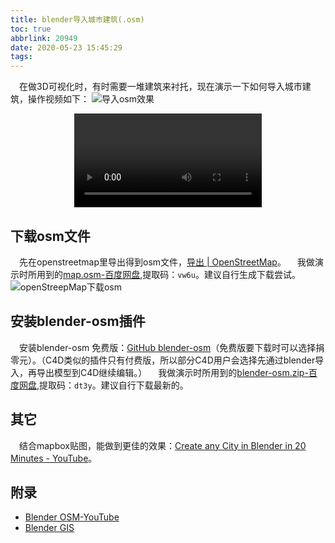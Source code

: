 ```yaml
---
title: blender导入城市建筑(.osm)
toc: true
abbrlink: 20949
date: 2020-05-23 15:45:29
tags:
---
```


&emsp;在做3D可视化时，有时需要一堆建筑来衬托，现在演示一下如何导入城市建筑，操作视频如下：
![导入osm效果](/blog_images/3d/导入osm效果.png)

<video class="lazy" controls data-src="https://test-1251805228.file.myqcloud.com/3D/blender%E5%AF%BC%E5%85%A5osm%E6%96%87%E4%BB%B6.mp4" controls="controls" style="max-width: 100%; display: block; margin-left: auto; margin-right: auto;">
your browser does not support the video tag
</video>

## 下载osm文件
&emsp;先在openstreetmap里导出得到osm文件，[导出 \| OpenStreetMap](https://www.openstreetmap.org/export#map=15/23.1181/113.3204)。
&emsp;我做演示时所用到的[map.osm-百度网盘](https://pan.baidu.com/s/14PIDrDT08FKDLHxhn1nKfg ),提取码：`vw6u`。建议自行生成下载尝试。
![openStreepMap下载osm](/blog_images/3d/openStreepMap下载osm.png)

## 安装blender-osm插件
&emsp;安装blender-osm 免费版：[GitHub blender-osm](https://github.com/vvoovv/blender-osm)（免费版要下载时可以选择捐零元）。（C4D类似的插件只有付费版，所以部分C4D用户会选择先通过blender导入，再导出模型到C4D继续编辑。）
&emsp;我做演示时所用到的[blender-osm.zip-百度网盘](https://pan.baidu.com/s/1PbHhDZJw1fd68YX36lCN-Q),提取码：`dt3y`。建议自行下载最新的。

## 其它
&emsp;结合mapbox贴图，能做到更佳的效果：[Create any City in Blender in 20 Minutes - YouTube](https://www.youtube.com/watch?v=NW_djQS_N8U)。

## 附录
- [Blender OSM-YouTube](https://www.youtube.com/watch?v=Thx08Q4etVc)
- [Blender GIS](https://github.com/domlysz/BlenderGIS)

